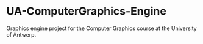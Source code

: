 # UA-ComputerGraphics-Engine
Graphics engine project for the Computer Graphics course at the University of Antwerp.
